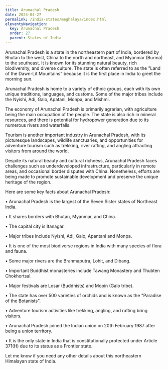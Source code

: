 ```yaml
---
title: Arunachal Pradesh
date: 2024-04-27
permalink: /india-states/meghalaya/index.html
eleventyNavigation:
  key: Arunachal Pradesh
  order: 27
  parent: States of India
---
```


Arunachal Pradesh is a state in the northeastern part of India, bordered by Bhutan to the west, China to the north and northeast, and Myanmar (Burma) to the southeast. It is known for its stunning natural beauty, rich biodiversity, and diverse culture. The state is often referred to as the "Land of the Dawn-Lit Mountains" because it is the first place in India to greet the morning sun.

Arunachal Pradesh is home to a variety of ethnic groups, each with its own unique traditions, languages, and customs. Some of the major tribes include the Nyishi, Adi, Galo, Apatani, Monpa, and Mishmi.

The economy of Arunachal Pradesh is primarily agrarian, with agriculture being the main occupation of the people. The state is also rich in mineral resources, and there is potential for hydropower generation due to its numerous rivers and waterfalls.

Tourism is another important industry in Arunachal Pradesh, with its picturesque landscapes, wildlife sanctuaries, and opportunities for adventure tourism such as trekking, river rafting, and angling attracting visitors from around the world.

Despite its natural beauty and cultural richness, Arunachal Pradesh faces challenges such as underdeveloped infrastructure, particularly in remote areas, and occasional border disputes with China. Nonetheless, efforts are being made to promote sustainable development and preserve the unique heritage of the region.

Here are some key facts about Arunachal Pradesh:

• Arunachal Pradesh is the largest of the Seven Sister states of Northeast India.

• It shares borders with Bhutan, Myanmar, and China.

• The capital city is Itanagar.

• Major tribes include Nyishi, Adi, Galo, Apantani and Monpa.

• It is one of the most biodiverse regions in India with many species of flora and fauna.

• Some major rivers are the Brahmaputra, Lohit, and Dibang.

• Important Buddhist monasteries include Tawang Monastery and Thubten Chokhortsal.

• Major festivals are Losar (Buddhists) and Mopin (Galo tribe). 

• The state has over 500 varieties of orchids and is known as the "Paradise of the Botanists".

• Adventure tourism activities like trekking, angling, and rafting bring visitors.

• Arunachal Pradesh joined the Indian union on 20th February 1987 after being a union territory.

• It is the only state in India that is constitutionally protected under Article 371(H) due to its status as a Frontier state.

Let me know if you need any other details about this northeastern Himalayan state of India.
